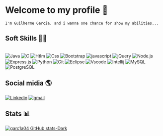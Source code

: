 # Welcome to my profile 👋
```
I'm Guilherme Garcia, and i wanna one chance for show my abilities... 
```

## Soft Skills 🦾🧠

<div style="display: inline block"><br/>
  <img align="center" alt="Java" src ="https://img.shields.io/badge/Java-ED8B00?style=for-the-badge&logo=openjdk&logoColor=white"/>
  <img align="center" alt="C" src ="https://img.shields.io/badge/C-00599C?style=for-the-badge&logo=c&logoColor=white"/>
  <img align="center" alt="Htlm" src ="https://img.shields.io/badge/HTML-239120?style=for-the-badge&logo=html5&logoColor=white"/>
  <img align="center" alt="Css" src ="https://img.shields.io/badge/CSS-239120?&style=for-the-badge&logo=css3&logoColor=white"/>
  <img align="center" alt="Bootstrap" src ="https://img.shields.io/badge/Bootstrap-563D7C?style=for-the-badge&logo=bootstrap&logoColor=white"/>
  <img align="center" alt="javascript" src ="https://img.shields.io/badge/JavaScript-F7DF1E?style=for-the-badge&logo=javascript&logoColor=black"/>
  <img align="center" alt="jQuery" src ="https://img.shields.io/badge/jQuery-0769AD?style=for-the-badge&logo=jquery&logoColor=white"/>
  <img align="center" alt="Node.js" src ="https://img.shields.io/badge/Node.js-43853D?style=for-the-badge&logo=node.js&logoColor=white"/>
  <img align="center" alt="Express.js" src ="https://img.shields.io/badge/Express.js-404D59?style=for-the-badge"/>
  <img align="center" alt="Python" src ="https://img.shields.io/badge/Python-3776AB?style=for-the-badge&logo=python&logoColor=white"/>
  <img align="center" alt="Git" src ="https://img.shields.io/badge/GIT-E44C30?style=for-the-badge&logo=git&logoColor=white"/>
  <img align="center" alt="Eclipse" src ="https://img.shields.io/badge/Eclipse-2C2255?style=for-the-badge&logo=eclipse&logoColor=white"/>
  <img align="center" alt="Vscode" src ="https://img.shields.io/badge/Visual_Studio_Code-0078D4?style=for-the-badge&logo=visual%20studio%20code&logoColor=white"/>
  <img align="center" alt="Intellij" src ="https://img.shields.io/badge/IntelliJ_IDEA-000000.svg?style=for-the-badge&logo=intellij-idea&logoColor=white"/>
  <img align="center" alt="MySQL" src ="https://img.shields.io/badge/MySQL-005C84?style=for-the-badge&logo=mysql&logoColor=white"/>
  <img align="center" alt="PostgreSQL" src ="https://img.shields.io/badge/PostgreSQL-316192?style=for-the-badge&logo=postgresql&logoColor=white"/>
</div>

## Social midia 🌎
[![Linkedin](https://img.shields.io/badge/LinkedIn-0077B5?style=for-the-badge&logo=linkedin&logoColor=white)](https://www.linkedin.com/in/guilherme-garcia-669863262/)
[![gmail](https://img.shields.io/badge/Gmail-D14836?style=for-the-badge&logo=gmail&logoColor=white)](https://mail.google.com/mail/u/0/#inbox?compose=CllgCJTHVrkzbDKxnKMqKjrZpZbnRSXxPZcFFTpnMcrkbsldxJTBMHqQzJXvDzvwtQxzjmsPBqV)

## Stats 📊
[![garc1a04 GitHub stats-Dark](https://github-readme-stats.vercel.app/api?username=garc1a04&theme=dark)]()
